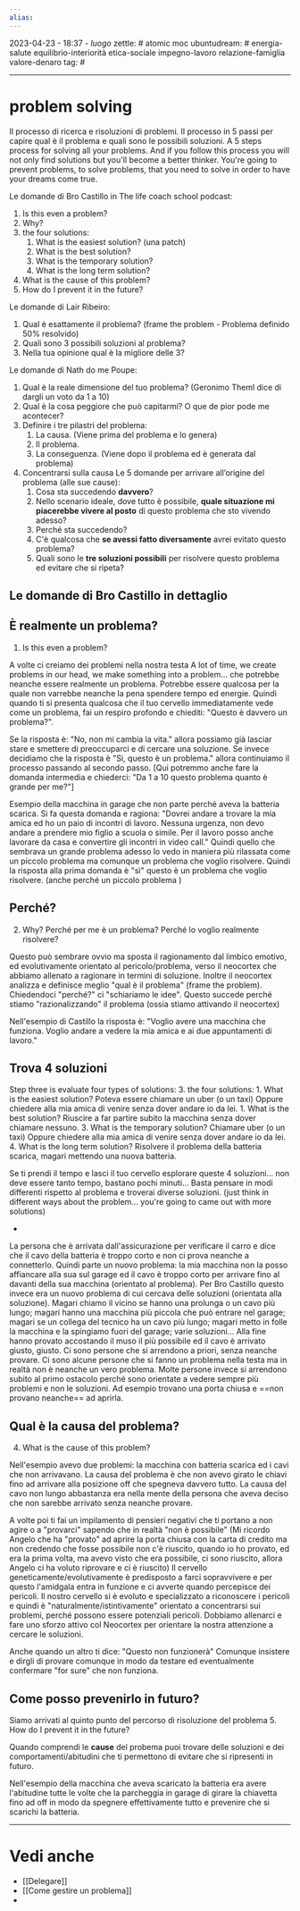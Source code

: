 ```yaml
---
alias: 
---
```

2023-04-23 - 18:37 - *luogo*
zettle: # atomic moc
ubuntudream: # energia-salute equilibrio-interiorità etica-sociale impegno-lavoro relazione-famiglia valore-denaro 
tag: #

---
# problem solving

Il processo di ricerca e risoluzioni di problemi.
Il processo in 5 passi per capire qual è il problema e quali sono le possibili soluzioni.
A 5 steps process for solving all your problems. And if you follow this process you will not only find solutions but you'll become a better thinker. You're going to prevent problems, to solve problems, that you need to solve in order to have your dreams come true.

Le domande di Bro Castillo in The life coach school podcast:
1. Is this even a problem?
2. Why?
3. the four solutions:
	1. What is the easiest solution? (una patch)
	2. What is the best solution?
	3. What is the temporary solution?
	4. What is the long term solution?
4. What is the cause of this problem?
5. How do I prevent it in the future?


Le domande di Lair Ribeiro:
1. Qual è esattamente il problema? (frame the problem - Problema definido 50% resolvido)
2. Quali sono 3 possibili soluzioni al problema?
3. Nella tua opinione qual è la migliore delle 3?


Le domande di Nath do me Poupe:
1. Qual è la reale dimensione del tuo problema?
   (Geronimo Theml dice di dargli un voto da 1 a 10)
2. Qual è la cosa peggiore che può capitarmi? O que de pior pode me acontecer?
3. Definire i tre pilastri del problema: 
	1. La causa. (Viene prima del problema e lo genera)
	2. Il problema.
	3. La conseguenza. (Viene dopo il problema ed è generata dal problema)
4. Concentrarsi sulla causa 
     Le 5 domande per arrivare all’origine del problema (alle sue cause):
	1. Cosa sta succedendo **davvero**?
	2. Nello scenario ideale, dove tutto è possibile, **quale situazione mi piacerebbe vivere al posto** di questo problema che sto vivendo adesso?
	3. Perché sta succedendo?
	4. C'è qualcosa che **se avessi fatto diversamente** avrei evitato questo problema?
	5. Quali sono le **tre soluzioni possibili** per risolvere questo problema ed evitare che si ripeta?


## Le domande di Bro Castillo in dettaglio


## È realmente un problema?
1. Is this even a problem?

A volte ci creiamo dei problemi nella nostra testa 
A lot of time, we create problems in our head, we make something into a problem... che potrebbe neanche essere realmente un problema. Potrebbe essere qualcosa per la quale non varrebbe neanche la pena spendere tempo ed energie.
Quindi quando ti si presenta qualcosa che il tuo cervello immediatamente vede come un problema, fai un respiro profondo e chiediti: "Questo è davvero un problema?".

Se la risposta è: "No, non mi cambia la vita." allora possiamo già lasciar stare e smettere di preoccuparci e di cercare una soluzione.
Se invece decidiamo che la risposta è "Sì, questo è un problema." allora continuiamo il processo passando al secondo passo.
[Qui potremmo anche fare la domanda intermedia e chiederci: "Da 1 a 10 questo problema quanto è grande per me?"]

Esempio della macchina in garage che non parte perché aveva la batteria scarica. Si fa questa domanda e ragiona: "Dovrei andare a trovare la mia amica ed ho un paio di incontri di lavoro. Nessuna urgenza, non devo andare a prendere mio figlio a scuola o simile. Per il lavoro posso anche lavorare da casa e convertire gli incontri in video call."
Quindi quello che sembrava un grande problema adesso lo vedo in maniera più rilassata come un  piccolo problema ma comunque un problema che voglio risolvere.
Quindi la risposta alla prima domanda è "sì" questo è un problema che voglio risolvere.
(anche perché un piccolo problema )

## Perché?
2. Why?
Perché per me è un problema? Perché lo voglio realmente risolvere?

Questo può sembrare ovvio ma sposta il ragionamento dal limbico emotivo, ed evolutivamente orientato al pericolo/problema, verso il neocortex che abbiamo allenato a ragionare in termini di soluzione. Inoltre il neocortex analizza e definisce meglio "qual è il problema" (frame the problem).
Chiedendoci "perché?" ci "schiariamo le idee". 
Questo succede perché stiamo "razionalizzando" il problema (ossia stiamo attivando il neocortex)

Nell'esempio di Castillo la risposta è: "Voglio avere una macchina che funziona. Voglio andare a vedere la mia amica e ai due appuntamenti di lavoro."


## Trova 4 soluzioni
Step three is evaluate four types of solutions:
3. the four solutions:
	1. What is the easiest solution?
	   Poteva essere chiamare un uber (o un taxi)
	   Oppure chiedere alla mia amica di venire senza dover andare io da lei.
	1. What is the best solution?
	   Riuscire a far partire subito la macchina senza dover chiamare nessuno. 
	3. What is the temporary solution?
	   Chiamare uber (o un taxi)
	   Oppure chiedere alla mia amica di venire senza dover andare io da lei.
	4. What is the long term solution?
	   Risolvere il problema della batteria scarica, magari mettendo una nuova batteria.

Se ti prendi il tempo e lasci il tuo cervello esplorare queste 4 soluzioni... non deve essere tanto tempo, bastano pochi minuti... Basta pensare in modi differenti rispetto al problema e troverai diverse soluzioni.
(just think in different ways about the problem... you're going to came out with more solutions)

-
La persona che è arrivata dall'assicurazione per verificare il carro e dice che il cavo della batteria è troppo corto e non ci prova neanche a connetterlo. Quindi parte un nuovo problema: la mia macchina non la posso affiancare alla sua sul garage ed il cavo è troppo corto per arrivare fino al davanti della sua macchina (orientato al problema). Per Bro Castillo questo invece era un nuovo problema di cui cercava delle soluzioni (orientata alla soluzione). Magari chiamo il vicino se hanno una prolunga o un cavo più lungo; magari hanno una macchina più piccola che può entrare nel garage; magari se un collega del tecnico ha un cavo più lungo; magari metto in folle la macchina e la spingiamo fuori del garage; varie soluzioni...
Alla fine hanno provato accostando il muso il più possibile ed il cavo è arrivato giusto, giusto.
Ci sono persone che si arrendono a priori, senza neanche provare.
Ci sono alcune persone che si fanno un problema nella testa ma in realtà non è neanche un vero problema. Molte persone invece si arrendono subito al primo ostacolo perché sono orientate a vedere sempre più problemi e non le soluzioni. Ad esempio trovano una porta chiusa e ==non provano neanche== ad aprirla. 


## Qual è la causa del problema?
4. What is the cause of this problem?

Nell'esempio avevo due problemi: la macchina con batteria scarica ed i cavi che non arrivavano.
La causa del problema è che non avevo girato le chiavi fino ad arrivare alla posizione off che spegneva davvero tutto. La causa del cavo non lungo abbastanza era nella mente della persona che aveva deciso che non sarebbe arrivato senza neanche provare.

A volte poi ti fai un impilamento di pensieri negativi che ti portano a non agire o a "provarci" sapendo che in realtà "non è possibile" (Mi ricordo Angelo che ha "provato" ad aprire la porta chiusa con la carta di credito ma non credendo che fosse possibile non c'è riuscito, quando io ho provato, ed era la prima volta, ma avevo visto che era possibile, ci sono riuscito, allora Angelo ci ha voluto riprovare e ci è riuscito)
Il cervello geneticamente/evolutivamente è predisposto a farci sopravvivere e per questo l'amidgala entra in funzione e ci avverte quando percepisce dei pericoli.  Il nostro cervello si è evoluto e specializzato a riconoscere i pericoli e quindi è "naturalmente/istintivamente" orientato a concentrarsi sui problemi, perché possono essere potenziali pericoli. Dobbiamo allenarci e fare uno sforzo attivo col Neocortex per orientare la nostra attenzione a cercare le soluzioni.

Anche quando un altro ti dice: "Questo non funzionerà" Comunque insistere e dirgli di provare comunque in modo da testare ed eventualmente confermare "for sure" che non funziona.


## Come posso prevenirlo in futuro?
Siamo arrivati al quinto punto del percorso di risoluzione del problema
5. How do I prevent it in the future?

Quando comprendi le **cause** del probema puoi trovare delle soluzioni e dei comportamenti/abitudini che ti permettono di evitare che si ripresenti in futuro.

Nell'esempio della macchina che aveva scaricato la batteria era avere l'abitudine tutte le volte che la parcheggia in garage di girare la chiavetta fino ad off in modo da spegnere effettivamente tutto e prevenire che si scarichi la batteria.



---
# Vedi anche
- [[Delegare]]
- [[Come gestire un problema]]
- 